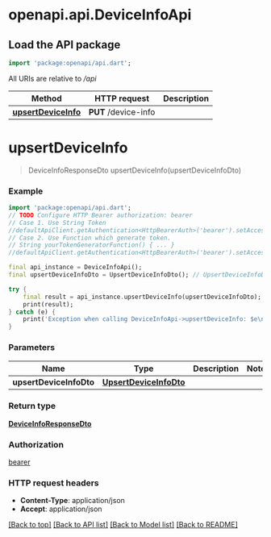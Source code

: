 # openapi.api.DeviceInfoApi

## Load the API package
```dart
import 'package:openapi/api.dart';
```

All URIs are relative to */api*

Method | HTTP request | Description
------------- | ------------- | -------------
[**upsertDeviceInfo**](DeviceInfoApi.md#upsertdeviceinfo) | **PUT** /device-info | 


# **upsertDeviceInfo**
> DeviceInfoResponseDto upsertDeviceInfo(upsertDeviceInfoDto)





### Example
```dart
import 'package:openapi/api.dart';
// TODO Configure HTTP Bearer authorization: bearer
// Case 1. Use String Token
//defaultApiClient.getAuthentication<HttpBearerAuth>('bearer').setAccessToken('YOUR_ACCESS_TOKEN');
// Case 2. Use Function which generate token.
// String yourTokenGeneratorFunction() { ... }
//defaultApiClient.getAuthentication<HttpBearerAuth>('bearer').setAccessToken(yourTokenGeneratorFunction);

final api_instance = DeviceInfoApi();
final upsertDeviceInfoDto = UpsertDeviceInfoDto(); // UpsertDeviceInfoDto | 

try {
    final result = api_instance.upsertDeviceInfo(upsertDeviceInfoDto);
    print(result);
} catch (e) {
    print('Exception when calling DeviceInfoApi->upsertDeviceInfo: $e\n');
}
```

### Parameters

Name | Type | Description  | Notes
------------- | ------------- | ------------- | -------------
 **upsertDeviceInfoDto** | [**UpsertDeviceInfoDto**](UpsertDeviceInfoDto.md)|  | 

### Return type

[**DeviceInfoResponseDto**](DeviceInfoResponseDto.md)

### Authorization

[bearer](../README.md#bearer)

### HTTP request headers

 - **Content-Type**: application/json
 - **Accept**: application/json

[[Back to top]](#) [[Back to API list]](../README.md#documentation-for-api-endpoints) [[Back to Model list]](../README.md#documentation-for-models) [[Back to README]](../README.md)

